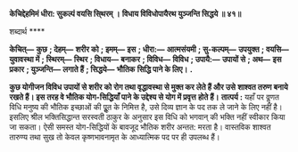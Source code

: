 **केचिद्देहमिमं धीरा: सुकल्पं वयसि सि्थरम् ।** **विधाय विविधोपायैरथ युञ्जन्ति सिद्धये ॥ ४१॥** 

शब्दार्थ **** 

**केचित्—** **कुछ** **; देहम्—** **शरीर को** **; इमम्—** **इस** **; धीरा:—** **आत्मसंयमी** **; सु-कल्पम्—** **उपयुक्त** **; वयसि—** **युवावस्था में** **; स्थिरम्—** **स्थिर** **; विधाय—** **बनाकर** **; विविध—** **विविध** **; उपायै:—** **उपायों से** **; अथ—** **इस प्रकार** **; युञ्जन्ति—** **लगाते हैं** **; सिद्धये—** **भौतिक** **सिद्धि पाने के लिए।** **.** 

**कुछ योगीजन विविध उपायों से शरीर को रोग तथा वृद्धावस्था से मुक्त कर लेते हैं और उसे** **शाश्वत तरुण बनाये रखते हैं। इस तरह वे भौतिक योग-सिद्धियाँ पाने के उद्देश्य से योग में प्रवृत्त** **होते हैं।** **तात्पर्य :** यहाँ पर वॢणत विधि मनुष्य की भौतिक इच्छाओं की पूॢत के निमित्त है, उसे दिव्य ज्ञान के पद तक ले जाने के लिए नहीं है। इसलिए श्रील भक्तिसिद्धान्त सरस्वती ठाकुर के अनुसार इस विधि को भगवान् की भक्ति नहीं स्वीकार किया जा सकता। ऐसी समस्त योग-सिद्धियों के बावजूद भौतिक शरीर अन्तत: मरता है। वास्तविक शाश्वत तारुण्य तथा सुख तो केवल कृष्णभावनामृत के आध्यात्मिक पद पर ही उपलब्ध हैं।  